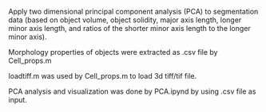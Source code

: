 Apply two dimensional principal component analysis (PCA) to segmentation data (based on object volume, object solidity, major axis length, longer minor axis length, and ratios of the shorter minor axis length to the longer minor axis).

Morphology properties of objects were extracted as .csv file by Cell_props.m

loadtiff.m was used by Cell_props.m to load 3d tiff/tif file.

PCA analysis and visualization was done by PCA.ipynd by using .csv file as input.

